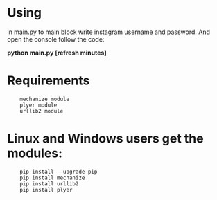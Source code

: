 
# Using
in main.py to main block write instagram username and password. And open the console follow the code:
       <strong> <p>python main.py [refresh minutes]  </p></strong>


# Requirements
        mechanize module
        plyer module
        urllib2 module
# Linux and Windows users get the modules:
        pip install --upgrade pip
        pip install mechanize
        pip install urllib2
        pip install plyer
